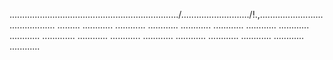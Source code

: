 .................................................................../.........................../!.,........................................... .........
............
............
............
............
............
............
............
............
.............
............
............
............
............
............
............
............
............


